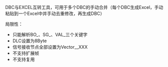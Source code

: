 DBC与EXCEL互转工具，可用于多个DBC的手动合并（每个DBC生成Excel，手动粘贴到一个Excel中并手动去重修改，再生成DBC）

局限性：
- 只能解析BO_、SG_、VAL_三个关键字
- DLC设置为8Byte
- 信号接收节点全部设置为Vector__XXX
- 不支持扩展帧
- 不支持复用
